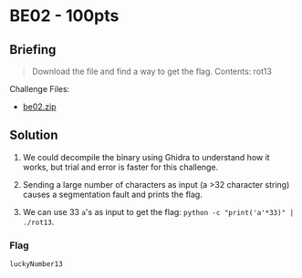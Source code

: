 # BE02 - 100pts

## Briefing

> Download the file and find a way to get the flag. Contents: rot13

Challenge Files:

* [be02.zip](./be02.zip)

## Solution

1. We could decompile the binary using Ghidra to understand how it works, but trial and error is faster for this challenge.

2. Sending a large number of characters as input (a >32 character string) causes a segmentation fault and prints the flag.

3. We can use 33 `a`'s as input to get the flag: `python -c "print('a'*33)" | ./rot13`.

### Flag

`luckyNumber13`
